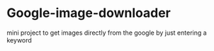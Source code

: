 # Google-image-downloader
mini project to get images directly from the google by just entering a keyword 
